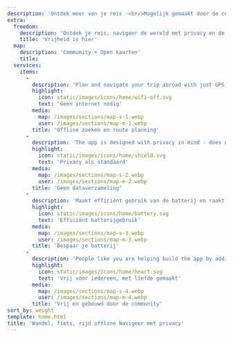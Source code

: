```yaml
---
description: 'Ontdek meer van je reis -<br/>Mogelijk gemaakt door de community'
extra:
  freedom:
    description: 'Ontdek je reis, navigeer de wereld met privacy en de community voorop.'
    title: 'Vrijheid is hier'
  map:
    description: 'Community + Open kaarten'
    title:
  services:
    items:
      - 
        description: 'Plan and navigate your trip abroad with just GPS, no need for mobile data. Search waypoints while on distant hiking trails or bike paths.'
        highlight:
          icon: static/images/icons/home/wifi-off.svg
          text: 'Geen internet nodig'
        media:
          map: /images/sections/map-s-1.webp
          user: /images/sections/map-m-1.webp
        title: 'Offline zoeken en route planning'
      - 
        description: 'The app is designed with privacy in mind - does not identify people, does not track you, and does not collect any information. CoMaps was also audited by <span class="text-icon"><svg viewBox="0 0 19 19"><use href="#icon-exodus"></use></svg> [Exodus](https://reports.exodus-privacy.eu.org/reports/app.comaps.google/latest/).'
        highlight:
          icon: static/images/icons/home/shield.svg
          text: 'Privacy als standaard'
        media:
          map: /images/sections/map-s-2.webp
          user: /images/sections/map-m-2.webp
        title: 'Geen dataverzameling'
      - 
        description: 'Maakt efficiënt gebruik van de batterij en raakt niet zo snel leeg als andere navigatie apps.'
        highlight:
          icon: static/images/icons/home/battery.svg
          text: 'Efficiënt batterijgebruik'
        media:
          map: /images/sections/map-s-3.webp
          user: /images/sections/map-m-3.webp
        title: 'Bespaar je batterij'
      - 
        description: 'People like you are helping build the app by adding locations to <span class="text-icon"><svg viewBox="0 0 19 19"><use href="#icon-open-street-map"></use></svg> [OpenStreetMap](https://openstreetmap.org)</span>, giving feedback on features, and contributing code on <span class="text-icon"><svg viewbox="0 0 4.233 4.233"> <use href="#icon-codeberg"></use></svg> [Codeberg](https://codeberg.org/comaps)</span> to create great maps together. The project is a fork of Organic Maps and Maps.Me, and driven by an open-source community.'
        highlight:
          icon: static/images/icons/home/heart.svg
          text: 'Vrij voor iedereen, met liefde gemaakt'
        media:
          map: /images/sections/map-s-4.webp
          user: /images/sections/map-m-4.webp
        title: 'Vrij en gebouwd door de community'
sort_by: weight
template: home.html
title: 'Wandel, fiets, rijd offline Navigeer met privacy'
---
```

